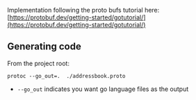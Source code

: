 Implementation following the proto bufs tutorial here:
[https://protobuf.dev/getting-started/gotutorial/](https://protobuf.dev/getting-started/gotutorial/)

## Generating code
From the project root:
```
protoc --go_out=.  ./addressbook.proto
```
* `--go_out` indicates you want go language files as the output